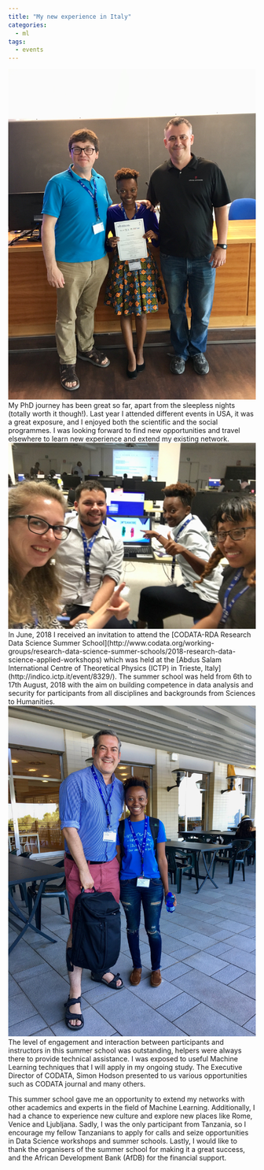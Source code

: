 ```yaml
---
title: "My new experience in Italy"
categories:
  - ml
tags:
  - events
---
```


<img src="/assets/images/certificate.jpg" class="align-center" alt="">
My PhD journey has been great so far, apart from the sleepless nights (totally worth it though!). Last year I attended different events in USA, it was a great exposure, and I enjoyed both the scientific and the social programmes. I was looking forward to find new opportunities and travel elsewhere to learn new experience and extend my existing network.
<img src="/assets/images/group.jpg" class="align-center" alt="">
In June, 2018 I received an invitation to attend the [CODATA-RDA Research Data Science Summer School](http://www.codata.org/working-groups/research-data-science-summer-schools/2018-research-data-science-applied-workshops) which was held at the [Abdus Salam International Centre of Theoretical Physics (ICTP) in Trieste, Italy](http://indico.ictp.it/event/8329/). The summer school was held from 6th to 17th August, 2018 with the aim on building competence in data analysis and security for participants from all disciplines and backgrounds from Sciences to Humanities.
<img src="/assets/images/hodson.jpg" class="align-center" alt="">
The level of engagement and interaction between participants and instructors in this summer school was outstanding, helpers were always there to provide technical assistance.  I was exposed to useful Machine Learning techniques that I will apply in my ongoing study. The Executive Director of CODATA, Simon Hodson presented to us various opportunities such as CODATA journal and many others.

This summer school  gave me an opportunity to extend my networks with other academics and experts in the field of Machine Learning. Additionally, I had a chance to experience new culture and explore new places like Rome, Venice and Ljubljana. Sadly, I was the only participant from Tanzania, so I encourage my fellow Tanzanians to apply for calls and seize opportunities in Data Science workshops and summer schools. 
Lastly, I would like to thank the organisers of the summer school for making it a great success, and the African Development Bank (AfDB) for the financial support.

